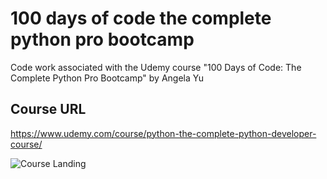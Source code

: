 # 100 days of code the complete python pro bootcamp
Code work associated with the Udemy course "100 Days of Code: The Complete Python Pro Bootcamp" by Angela Yu


## Course URL
https://www.udemy.com/course/python-the-complete-python-developer-course/

![Course Landing](2022-03-31.png)
